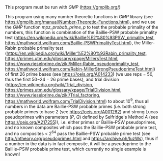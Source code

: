 This program must be run with *GMP* (https://gmplib.org/)

This program using many number theoretic functions in *GMP* library (see https://gmplib.org/manual/Number-Theoretic-Functions.html), and we use the *GMP* function *mpz_probab_prime_p* to test the probable primality of the numbers, this function is combination of the Baillie-PSW probable primality test (https://en.wikipedia.org/wiki/Baillie%E2%80%93PSW_primality_test, https://mathworld.wolfram.com/Baillie-PSWPrimalityTest.html), the Miller-Rabin probable primality test (https://en.wikipedia.org/wiki/Miller%E2%80%93Rabin_primality_test, https://primes.utm.edu/glossary/xpage/MillersTest.html, https://www.rieselprime.de/ziki/Miller-Rabin_pseudoprimality_test, https://mathworld.wolfram.com/Rabin-MillerStrongPseudoprimeTest.html) of first 26 prime bases (see https://oeis.org/A014233) (we use reps = 50, thus the first 50−24 = 26 prime bases), and trial division (https://en.wikipedia.org/wiki/Trial_division, https://primes.utm.edu/glossary/xpage/TrialDivision.html, https://www.rieselprime.de/ziki/Trial_factoring, https://mathworld.wolfram.com/TrialDivision.html) to about 10<sup>9</sup>, thus all numbers in the data are Baillie-PSW probable primes (i.e. both strong probable primes to base 2 (see https://oeis.org/A001262) and strong Lucas pseudoprimes with parameters (*P*, *Q*) defined by Selfridge's Method *A* (see https://oeis.org/A217255)), i.e. either primes or Baillie-PSW pseudoprimes, and no known composites which pass the Baillie–PSW probable prime test, and no composites < 2<sup>64</sup> pass the Baillie–PSW probable prime test (see http://ntheory.org/pseudoprimes.html and https://archive.ph/IuzWs), thus if a number in the data is in fact composite, it will be a pseudoprime to the Baillie–PSW probable prime test, which currently no single example is known!
